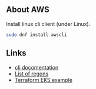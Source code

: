 About AWS
---------

Install linux cli client (under Linux).

```bash
sudo dnf install awscli
```
Links
-----

* [cli docomentation](https://docs.aws.amazon.com/cli/latest/userguide/cli-configure-quickstart.html)
* [List of regons](https://docs.aws.amazon.com/AmazonRDS/latest/UserGuide/Concepts.RegionsAndAvailabilityZones.html)
* [Terraform EKS example](https://github.com/hashicorp/learn-terraform-provision-eks-cluster)